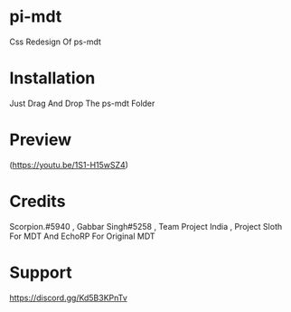 # pi-mdt

Css Redesign Of ps-mdt

# Installation

Just Drag And Drop The ps-mdt Folder

# Preview

(https://youtu.be/1S1-H15wSZ4)

# Credits

Scorpion.#5940 , Gabbar Singh#5258 , Team Project India , Project Sloth For MDT And EchoRP For Original MDT

# Support
https://discord.gg/Kd5B3KPnTv

